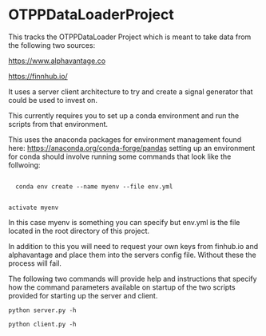 # OTPPDataLoaderProject
This tracks the OTPPDataLoader Project which is meant to take data from the following two sources:

https://www.alphavantage.co

https://finnhub.io/

It uses a server client architecture to try and create a signal generator that could be used to invest on.

This currently requires you to set up a conda environment and run the scripts from that environment.

This uses the anaconda packages for environment management found here: https://anaconda.org/conda-forge/pandas
setting up an environment for conda should involve running some commands that look like the follwoing:

<code>
  conda env create --name myenv --file env.yml
  
  activate myenv
 </code>

In this case myenv is something you can specify but env.yml is the file located in the root directory of this project. 

In addition to this you will need to request your own keys from finhub.io and alphavantage and place them into the servers config file. Without these the process will fail.

The following two commands will provide help and instructions that specify how the command parameters available on startup of the two scripts provided for starting up the server and client.

<code>python server.py -h </code>

<code>python client.py -h </code>
